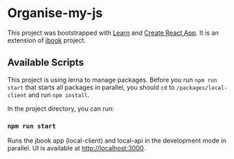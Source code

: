 # Organise-my-js

This project was bootstrapped with [Learn](https://github.com/lerna/lerna) and [Create React App](https://github.com/facebook/create-react-app). It is an extension of [jbook](https://github.com/Cantem/jbook) project.

## Available Scripts

This project is using lerna to manage packages. Before you run `npm run start` that starts all packages in parallel, you should `cd` to `/packages/local-client` and run `npm install`.

In the project directory, you can run:

### `npm run start`

Runs the jbook app (local-client) and local-api in the development mode in parallel.
UI is available at [http://localhost:3000](http://localhost:3000).

